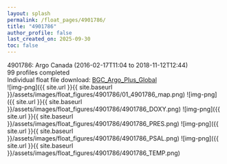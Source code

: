 ```yaml
---
layout: splash
permalink: /float_pages/4901786/
title: "4901786"
author_profile: false
last_created_on: 2025-09-30
toc: false
---
```

 
4901786: Argo Canada (2016-02-17T11:04 to 2018-11-12T12:44)\
99 profiles completed\
Individual float file download: [BGC_Argo_Plus_Global](https://ftp.soest.hawaii.edu/bgc_argo_plus/Individual_Floats/outliers_removed/4901786_Sprof_processed.nc)\
![img-png]({{ site.url }}{{ site.baseurl }}/assets/images/float_figures/4901786/01_4901786_map.png)
![img-png]({{ site.url }}{{ site.baseurl }}/assets/images/float_figures/4901786/4901786_DOXY.png)
![img-png]({{ site.url }}{{ site.baseurl }}/assets/images/float_figures/4901786/4901786_PRES.png)
![img-png]({{ site.url }}{{ site.baseurl }}/assets/images/float_figures/4901786/4901786_PSAL.png)
![img-png]({{ site.url }}{{ site.baseurl }}/assets/images/float_figures/4901786/4901786_TEMP.png)
